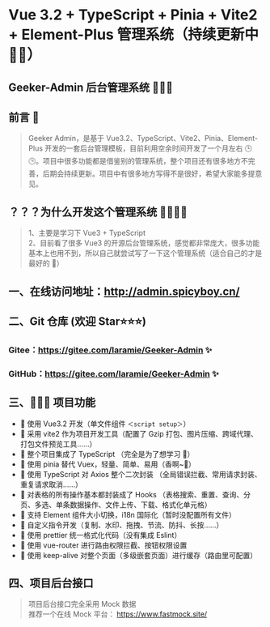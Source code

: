 # Vue 3.2 + TypeScript + Pinia + Vite2 + Element-Plus 管理系统（持续更新中 🎉🎉）

## Geeker-Admin 后台管理系统 🍇🍈🍉

## 前言 📖

> Geeker Admin，是基于 Vue3.2、TypeScript、Vite2、Pinia、Element-Plus 开发的一套后台管理模板，目前利用空余时间开发了一个月左右 🕒🕒。项目中很多功能都是借鉴别的管理系统，整个项目还有很多地方不完善，后期会持续更新。项目中有很多地方写得不是很好，希望大家能多提意见。

## ？？？为什么开发这个管理系统 🤷‍♂️🤷‍♂️

> 1、主要是学习下 Vue3 + TypeScript  
> 2、目前看了很多 Vue3 的开源后台管理系统，感觉都非常庞大，很多功能基本上也用不到，所以自己就尝试写了一下这个管理系统（适合自己的才是最好的 🤣）

## 一、在线访问地址：http://admin.spicyboy.cn/

## 二、Git 仓库 (欢迎 Star⭐⭐⭐)

### Gitee：https://gitee.com/laramie/Geeker-Admin ✨

### GitHub：https://gitee.com/laramie/Geeker-Admin ✨

## 三、🔨🔨🔨 项目功能

- 🍓 使用 Vue3.2 开发（单文件组件 `＜script setup＞`）
- 🍇 采用 vite2 作为项目开发工具（配置了 Gzip 打包、图片压缩、跨域代理、打包文件预览工具……）
- 🍉 整个项目集成了 TypeScript （完全是为了想学习 🤣）
- 🍍 使用 pinia 替代 Vuex，轻量、简单、易用（香啊~🤤）
- 🍎 使用 TypeScript 对 Axios 整个二次封装 （全局错误拦截、常用请求封装、重复请求取消……）
- 🍌 对表格的所有操作基本都封装成了 Hooks （表格搜索、重置、查询、分页、多选、单条数据操作、文件上传、下载、格式化单元格）
- 🍊 支持 Element 组件大小切换，i18n 国际化（暂时没配置所有文件）
- 🥥 自定义指令开发（复制、水印、拖拽、节流、防抖、长按……）
- 🍉 使用 prettier 统一格式化代码（没有集成 Eslint）
- 🥭 使用 vue-router 进行路由权限拦截、按钮权限设置
- 🍈 使用 keep-alive 对整个页面（多级嵌套页面）进行缓存（路由里可配置）

## 四、项目后台接口

> 项目后台接口完全采用 Mock 数据  
> 推荐一个在线 Mock 平台： https://www.fastmock.site/
